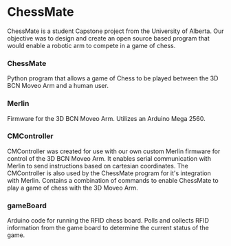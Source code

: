# ChessMate

ChessMate is a student Capstone project from the University of Alberta. Our objective was to design and create an open source based program that would enable a robotic arm to compete in a game of chess.

### ChessMate
Python program that allows a game of Chess to be played between the 3D BCN Moveo Arm and a human user. 

### Merlin
Firmware for the 3D BCN Moveo Arm. Utilizes an Arduino Mega 2560. 

### CMController
CMController was created for use with our own custom Merlin firmware for control of the 3D BCN Moveo Arm. 
It enables serial communication with Merlin to send instructions based on cartesian coordinates. The CMController is also used by the ChessMate program for it's integration with Merlin. Contains a combination of commands to enable ChessMate to play a game of chess with the 3D Moveo Arm.

### gameBoard
Arduino code for running the RFID chess board. Polls and collects RFID information from the game board to determine the current status of the game. 


